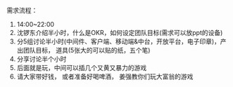需求流程：
1. 14:00~22:00
2. 沈锣东介绍半小时，什么是OKR，如何设定团队目标(需求可以放ppt的设备)
3. 分5组讨论半小时(中间件、客户端、移动端&中台，开放平台，电子印章)，产出团队目标， 道具(5张大的可以贴的纸，五个笔)
4. 分享讨论半个小时
5. 后面就是玩，中间可以插几个又黄又暴力的游戏
6. 请大家带好钱， 或者准备好喝啤酒， 姜强教你们玩大富翁的游戏
